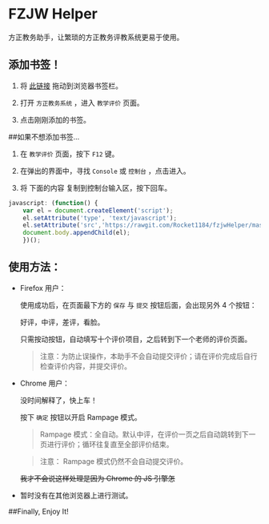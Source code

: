 # FZJW Helper
方正教务助手，让繁琐的方正教务评教系统更易于使用。

## 添加书签！

1. 将 [此链接][link] 拖动到浏览器书签栏。

2. 打开 `方正教务系统` ，进入 `教学评价` 页面。

3. 点击刚刚添加的书签。

##如果不想添加书签...

1. 在 `教学评价` 页面，按下 `F12` 键。

2. 在弹出的界面中，寻找 `Console` 或 `控制台` ，点击进入。

3. 将 下面的内容 复制到控制台输入区，按下回车。

```JavaScript
javascript: (function() {
	var el = document.createElement('script');
	el.setAttribute('type', 'text/javascript');
	el.setAttribute('src','https://rawgit.com/Rocket1184/fzjwHelper/master/kcpj.js');
	document.body.appendChild(el);
	})();
```

## 使用方法：

- Firefox 用户：

	使用成功后，在页面最下方的 `保存` 与 `提交` 按钮后面，会出现另外 4 个按钮：
	
	好评，中评，差评，看脸。
	
	只需按动按钮，自动填写十个评价项目，之后转到下一个老师的评价页面。
	
	>注意：为防止误操作，本助手不会自动提交评价；请在评价完成后自行检查评价内容，并提交评价。

- Chrome 用户：

	没时间解释了，快上车！
 
	按下 `确定` 按钮以开启 Rampage 模式。
 
	>Rampage 模式：全自动。默认中评，在评价一页之后自动跳转到下一页进行评价；循环往复直至全部评价结束。
 
	>注意： Rampage 模式仍然不会自动提交评价。
 
	~~我才不会说这样处理是因为 Chrome 的 JS 引擎怎~~

- 暂时没有在其他浏览器上进行测试。

##Finally, Enjoy It!

[link]: javascript:(function(){el=document.createElement('script');el.setAttribute('type','text/javascript');el.setAttribute('src','https://raw.githubusercontent.com/Rocket1184/fzjwHelper/master/kcpj.js');document.body.appendChild(el);})();
